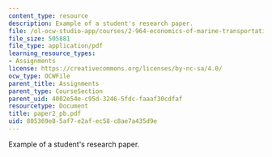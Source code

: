 ```yaml
---
content_type: resource
description: Example of a student's research paper.
file: /ol-ocw-studio-app/courses/2-964-economics-of-marine-transportation-industries-fall-2006/805369e85af7e2afec58c8ae7a435d9e_paper2_pb.pdf
file_size: 505881
file_type: application/pdf
learning_resource_types:
- Assignments
license: https://creativecommons.org/licenses/by-nc-sa/4.0/
ocw_type: OCWFile
parent_title: Assignments
parent_type: CourseSection
parent_uid: 4002e54e-c95d-3246-5fdc-faaaf30cdfaf
resourcetype: Document
title: paper2_pb.pdf
uid: 805369e8-5af7-e2af-ec58-c8ae7a435d9e
---
```

Example of a student's research paper.
